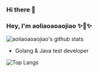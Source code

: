### Hi there 👋

<!--
**aoliaoaoaojiao/aoliaoaoaojiao** is a ✨ _special_ ✨ repository because its `README.md` (this file) appears on your GitHub profile.

Here are some ideas to get you started:

- 🔭 I’m currently working on ...
- 🌱 I’m currently learning ...
- 👯 I’m looking to collaborate on ...
- 🤔 I’m looking for help with ...
- 💬 Ask me about ...
- 📫 How to reach me: ...
- 😄 Pronouns: ...
- ⚡ Fun fact: ...
-->

### Hey, I'm aoliaoaoaojiao ✨🚀✨

<!--[![Github](https://img.shields.io/github/followers/aoliaoaoaojiao?label=Follow&style=social)](https://github.com/aoliaoaoaojiao)-->

![aoliaoaoaojiao's github stats](https://github-readme-stats-git-masterorgs-github-readme-stats-team.vercel.app/api?username=aoliaoaoaojiao&include_orgs=true)

- Golang & Java test developer

![Top Langs](https://github-readme-stats-one-bice.vercel.app/api/top-langs/?username=aoliaoaoaojiao&langs_count=10&role=OWNER,COLLABORATOR)
